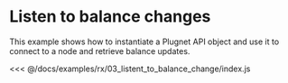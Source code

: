 # Listen to balance changes

This example shows how to instantiate a Plugnet API object and use it to connect to a node and retrieve balance updates.

<<< @/docs/examples/rx/03_listent_to_balance_change/index.js
